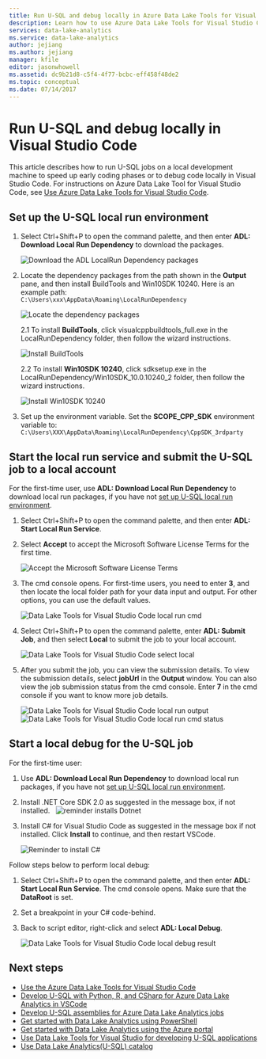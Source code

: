 ```yaml
---
title: Run U-SQL and debug locally in Azure Data Lake Tools for Visual Studio Code
description: Learn how to use Azure Data Lake Tools for Visual Studio Code to run and debug U-SQL jobs locally.
services: data-lake-analytics
ms.service: data-lake-analytics
author: jejiang
ms.author: jejiang
manager: kfile
editor: jasonwhowell
ms.assetid: dc9b21d8-c5f4-4f77-bcbc-eff458f48de2
ms.topic: conceptual
ms.date: 07/14/2017
---
```

# Run U-SQL and debug locally in Visual Studio Code
This article describes how to run U-SQL jobs on a local development machine to speed up early coding phases or to debug code locally in Visual Studio Code. For instructions on Azure Data Lake Tool for Visual Studio Code, see [Use Azure Data Lake Tools for Visual Studio Code](data-lake-analytics-data-lake-tools-for-vscode.md). 

## Set up the U-SQL local run environment

1. Select Ctrl+Shift+P to open the command palette, and then enter **ADL: Download Local Run Dependency** to download the packages.  

   ![Download the ADL LocalRun Dependency packages](./media/data-lake-analytics-data-lake-tools-for-vscode-local-run-and-debug/DownloadLocalRun.png)

2. Locate the dependency packages from the path shown in the **Output** pane, and then install BuildTools and Win10SDK 10240. Here is an example path:  
`C:\Users\xxx\AppData\Roaming\LocalRunDependency` 

   ![Locate the dependency packages](./media/data-lake-analytics-data-lake-tools-for-vscode-local-run-and-debug/LocateDependencyPath.png)

   2.1 To install **BuildTools**, click visualcppbuildtools_full.exe in the LocalRunDependency folder, then follow the wizard instructions.   

    ![Install BuildTools](./media/data-lake-analytics-data-lake-tools-for-vscode-local-run-and-debug/InstallBuildTools.png)

   2.2 To install **Win10SDK 10240**, click sdksetup.exe in the LocalRunDependency/Win10SDK_10.0.10240_2 folder, then follow the wizard instructions.  

    ![Install Win10SDK 10240](./media/data-lake-analytics-data-lake-tools-for-vscode-local-run-and-debug/InstallWin10SDK.png)

3. Set up the environment variable. Set the **SCOPE_CPP_SDK** environment variable to:  
`C:\Users\XXX\AppData\Roaming\LocalRunDependency\CppSDK_3rdparty`  


## Start the local run service and submit the U-SQL job to a local account 
For the first-time user, use **ADL: Download Local Run Dependency** to download local run packages, if you have not [set up U-SQL local run environment](#set-up-the-u-sql-local-run-environment).

1. Select Ctrl+Shift+P to open the command palette, and then enter **ADL: Start Local Run Service**.   
2. Select **Accept** to accept the Microsoft Software License Terms for the first time. 

   ![Accept the Microsoft Software License Terms](./media/data-lake-analytics-data-lake-tools-for-vscode-local-run-and-debug/AcceptEULA.png)   
3. The cmd console opens. For first-time users, you need to enter **3**, and then locate the local folder path for your data input and output. For other options, you can use the default values. 

   ![Data Lake Tools for Visual Studio Code local run cmd](./media/data-lake-analytics-data-lake-tools-for-vscode-local-run-and-debug/data-lake-tools-for-vscode-local-run-cmd.png)
4. Select Ctrl+Shift+P to open the command palette, enter **ADL: Submit Job**, and then select **Local** to submit the job to your local account.

   ![Data Lake Tools for Visual Studio Code select local](./media/data-lake-analytics-data-lake-tools-for-vscode-local-run-and-debug/data-lake-tools-for-vscode-select-local.png)
5. After you submit the job, you can view the submission details. To view the submission details, select **jobUrl** in the **Output** window. You can also view the job submission status from the cmd console. Enter **7** in the cmd console if you want to know more job details.

   ![Data Lake Tools for Visual Studio Code local run output](./media/data-lake-analytics-data-lake-tools-for-vscode-local-run-and-debug/data-lake-tools-for-vscode-local-run-result.png)
   ![Data Lake Tools for Visual Studio Code local run cmd status](./media/data-lake-analytics-data-lake-tools-for-vscode-local-run-and-debug/data-lake-tools-for-vscode-localrun-cmd-status.png) 


## Start a local debug for the U-SQL job  
For the first-time user:

1. Use **ADL: Download Local Run Dependency** to download local run packages, if you have not [set up U-SQL local run environment](#set-up-the-u-sql-local-run-environment).
2. Install .NET Core SDK 2.0 as suggested in the message box, if not installed.
 
  ![reminder installs Dotnet](./media/data-lake-analytics-data-lake-tools-for-vscode-local-run-and-debug/remind-install-dotnet.png)
3. Install C# for Visual Studio Code as suggested in the message box if not installed. Click **Install** to continue, and then restart VSCode.

    ![Reminder to install C#](./media/data-lake-analytics-data-lake-tools-for-vscode-local-run-and-debug/install-csharp.png)

Follow steps below to perform local debug:
  
1. Select Ctrl+Shift+P to open the command palette, and then enter **ADL: Start Local Run Service**. The cmd console opens. Make sure that the **DataRoot** is set.
2. Set a breakpoint in your C# code-behind.
3. Back to script editor, right-click and select **ADL: Local Debug**.
    
   ![Data Lake Tools for Visual Studio Code local debug result](./media/data-lake-analytics-data-lake-tools-for-vscode-local-run-and-debug/data-lake-tools-for-vscode-local-debug-result.png)


## Next steps
* [Use the Azure Data Lake Tools for Visual Studio Code](data-lake-analytics-data-lake-tools-for-vscode.md)
* [Develop U-SQL with Python, R, and CSharp for Azure Data Lake Analytics in VSCode](data-lake-analytics-u-sql-develop-with-python-r-csharp-in-vscode.md)
* [Develop U-SQL assemblies for Azure Data Lake Analytics jobs](data-lake-analytics-u-sql-develop-assemblies.md)
* [Get started with Data Lake Analytics using PowerShell](data-lake-analytics-get-started-powershell.md)
* [Get started with Data Lake Analytics using the Azure portal](data-lake-analytics-get-started-portal.md)
* [Use Data Lake Tools for Visual Studio for developing U-SQL applications](data-lake-analytics-data-lake-tools-get-started.md)
* [Use Data Lake Analytics(U-SQL) catalog](data-lake-analytics-use-u-sql-catalog.md)
